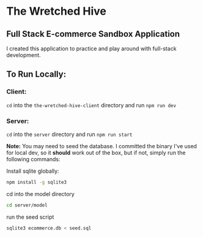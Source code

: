 # The Wretched Hive
## Full Stack E-commerce Sandbox Application

I created this application to practice and play around with full-stack development.

## To Run Locally:

### Client:
`cd` into the `the-wretched-hive-client` directory and run `npm run dev`

### Server:
`cd` into the `server` directory and run `npm run start`

**Note:** You may need to seed the database. I committed the binary I've used for local dev, so it __should__ work out of the box, but if not, simply run the following commands:

Install sqlite globally:
```bash
npm install -g sqlite3
```

cd into the model directory
```bash
cd server/model
```

run the seed script
```bash
sqlite3 ecommerce.db < seed.sql
```